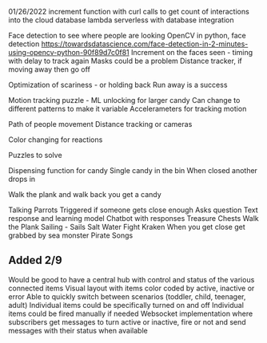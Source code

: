 01/26/2022
increment function with curl calls to get count of interactions into the cloud database
  lambda serverless with database integration

Face detection to see where people are looking
  OpenCV in python, face detection
  https://towardsdatascience.com/face-detection-in-2-minutes-using-opencv-python-90f89d7c0f81
  Increment on the faces seen - timing with delay to track again
  Masks could be a problem
  Distance tracker, if moving away then go off

Optimization of scariness - or holding back
  Run away is a success

Motion tracking puzzle - ML unlocking for larger candy
  Can change to different patterns to make it variable
  Accelerameters for tracking motion
  
Path of people movement
  Distance tracking or cameras

Color changing for reactions

Puzzles to solve

Dispensing function for candy
  Single candy in the bin
  When closed another drops in
  
Walk the plank and walk back you get a candy

Talking Parrots
  Triggered if someone gets close enough
  Asks question
  Text response and learning model
  Chatbot with responses
Treasure Chests
Walk the Plank
Sailing - Sails
Salt Water
Fight Kraken
  When you get close get grabbed by sea monster
Pirate Songs

## Added 2/9
Would be good to have a central hub with control and status of the various connected items
Visual layout with items color coded by active, inactive or error
Able to quickly switch between scenarios (toddler, child, teenager, adult)
Individual items could be specifically turned on and off
Individual items could be fired manually if needed
Websocket implementation where subscribers get messages to turn active or inactive, fire or not and send messages with their status when available

